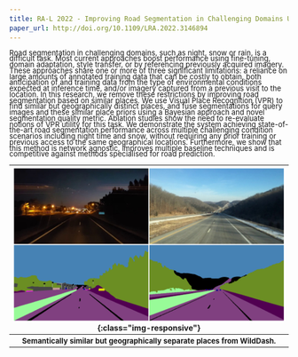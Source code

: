 ```yaml
---
title: RA-L 2022 - Improving Road Segmentation in Challenging Domains Using Similar Place Priors
paper_url: http://doi.org/10.1109/LRA.2022.3146894
---
```


<p style="line-height:0.75"> <font size="2">Road segmentation in challenging domains, such as night, snow or rain, is a difficult task. Most current approaches boost performance using fine-tuning, domain adaptation, style transfer, or by referencing previously acquired imagery. These approaches share one or more of three significant limitations: a reliance on large amounts of annotated training data that can be costly to obtain, both anticipation of and training data from the type of environmental conditions expected at inference time, and/or imagery captured from a previous visit to the location. In this research, we remove these restrictions by improving road segmentation based on similar places. We use Visual Place Recognition (VPR) to find similar but geographically distinct places, and fuse segmentations for query images and these similar place priors using a Bayesian approach and novel segmentation quality metric. Ablation studies show the need to re-evaluate notions of VPR utility for this task. We demonstrate the system achieving state-of-the-art road segmentation performance across multiple challenging condition scenarios including night time and snow, without requiring any prior training or previous access to the same geographical locations. Furthermore, we show that this method is network agnostic, improves multiple baseline techniques and is competitive against methods specialised for road prediction. </font></p>



|![Semantically similar but geographically separate places from WildDash](/assets/images/similar_place_eg.PNG){:class="img-responsive"}|
|:--:|
|<b><font size="2">Semantically similar but geographically separate places from WildDash.</font></b>|